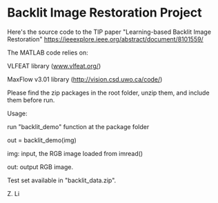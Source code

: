# Backlit Image Restoration Project

Here's the source code to the TIP paper "Learning-based Backlit Image Restoration"
https://ieeexplore.ieee.org/abstract/document/8101559/

The MATLAB code relies on:

VLFEAT library (www.vlfeat.org/)

MaxFlow v3.01 library (http://vision.csd.uwo.ca/code/)

Please find the zip packages in the root folder, unzip them, and include them before run.


Usage:

run "backlit_demo" function at the package folder

out = backlit_demo(img)

img: input, the RGB image loaded from imread()

out: output RGB image.


Test set available in "backlit_data.zip".

Z. Li
